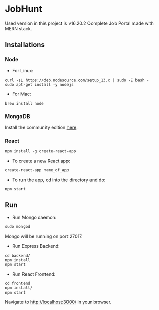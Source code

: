 # JobHunt

Used version in this project is v16.20.2
Complete Job Portal made with MERN stack.

## Installations

### Node

- For Linux:

```
curl -sL https://deb.nodesource.com/setup_13.x | sudo -E bash -
sudo apt-get install -y nodejs
```

- For Mac:

```
brew install node
```

### MongoDB

Install the community edition [here](https://docs.mongodb.com/manual/installation/#mongodb-community-edition-installation-tutorials).

### React

```
npm install -g create-react-app
```

- To create a new React app:

```
create-react-app name_of_app
```

- To run the app, cd into the directory and do:

```
npm start
```

## Run

- Run Mongo daemon:

```
sudo mongod
```

Mongo will be running on port 27017.

- Run Express Backend:

```
cd backend/
npm install
npm start
```

- Run React Frontend:

```
cd frontend
npm install/
npm start
```

Navigate to [http://localhost:3000/](http://localhost:3000/) in your browser.
